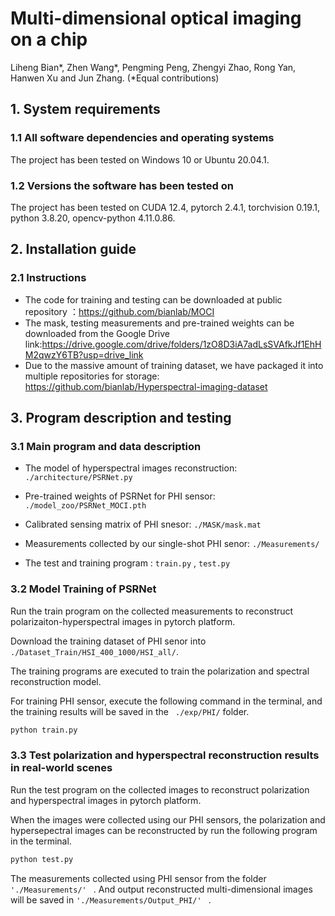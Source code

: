 # Multi-dimensional optical imaging on a chip

Liheng Bian\*, Zhen Wang\*, Pengming Peng, Zhengyi Zhao, Rong Yan, Hanwen Xu and Jun Zhang. (*Equal contributions)



## 1. System requirements

### 1.1 All software dependencies and operating systems

The project has been tested on Windows 10 or Ubuntu 20.04.1.

### 1.2 Versions the software has been tested on

The project has been tested on CUDA 12.4, pytorch 2.4.1, torchvision 0.19.1,  python 3.8.20, opencv-python 4.11.0.86. 



## 2. Installation guide

### 2.1 Instructions

- The code for training and testing can be downloaded at public repository ：https://github.com/bianlab/MOCI
- The mask, testing measurements and pre-trained weights can be downloaded from the Google Drive link:https://drive.google.com/drive/folders/1zO8D3iA7adLsSVAfkJf1EhHM2qwzY6TB?usp=drive_link
- Due to the massive amount of training dataset, we have packaged it into multiple repositories for storage: https://github.com/bianlab/Hyperspectral-imaging-dataset



## 3. Program description and testing

### 3.1 Main program and data description

- The model of hyperspectral images reconstruction:  `./architecture/PSRNet.py` 

- Pre-trained weights of PSRNet for PHI sensor:   `./model_zoo/PSRNet_MOCI.pth` 

- Calibrated sensing matrix of PHI snesor:   `./MASK/mask.mat` 

- Measurements collected by our single-shot PHI senor:   `./Measurements/` 

- The test and training program :    `train.py` , `test.py` 

  

### 3.2 Model Training of PSRNet

Run the train program on the collected measurements to reconstruct polarizaiton-hyperspectral images in pytorch platform.

Download the training dataset of PHI senor into ` ./Dataset_Train/HSI_400_1000/HSI_all/`. 

The training programs are executed to train the polarization and spectral reconstruction model. 

For training PHI sensor,  execute the following command in the terminal, and the training results will be saved in the ` ./exp/PHI/` folder.

```python
python train.py 
```



### 3.3 Test polarization and hyperspectral reconstruction results in real-world scenes

Run the test program on the collected images to reconstruct polarization and hyperspectral images in pytorch platform.

When the images were collected using our PHI sensors,  the polarization and hypersepectral images can be reconstructed by run the following program in the terminal.

```python
python test.py
```

The measurements collected using PHI sensor from the folder  `'./Measurements/' `  . And output reconstructed multi-dimensional images  will be saved in  `'./Measurements/Output_PHI/' `  .



